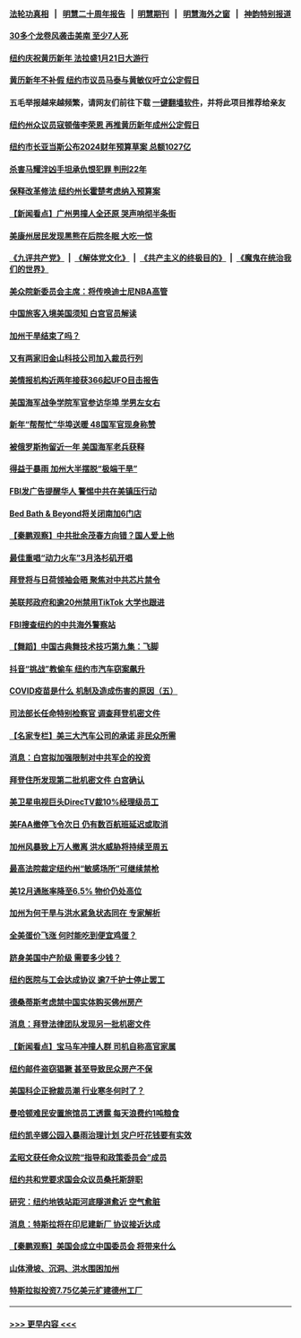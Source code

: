 #### [法轮功真相](https://github.com/gfw-breaker/truth/blob/master/README.md?t=0) &nbsp;&nbsp;|&nbsp;&nbsp; [明慧二十周年报告](https://github.com/gfw-breaker/mh-reports/blob/master/README.md?t=0) &nbsp;&nbsp;|&nbsp;&nbsp;[明慧期刊](https://github.com/gfw-breaker/mh-qikan) &nbsp;&nbsp;|&nbsp;&nbsp; [明慧海外之窗](https://github.com/gfw-breaker/mh-news/blob/master/README.md?t=0) &nbsp;&nbsp;|&nbsp;&nbsp; [神韵特别报道](https://github.com/gfw-breaker/mh-news/blob/master/shenyun.md?t=0)
#### [30多个龙卷风袭击美南 至少7人死](../pages/nsc412/n13906268.md?t=01140043) 
#### [纽约庆祝黄历新年  法拉盛1月21日大游行](../pages/nsc412/n13905979.md?t=01140043) 
#### [黄历新年不补假 纽约市议员马泰与黄敏仪吁立公定假日](../pages/nsc412/n13905972.md?t=01140043) 
#### 五毛举报越来越频繁，请网友们前往下载 [一键翻墙软件](https://github.com/gfw-breaker/ssr-accounts)，并将此项目推荐给亲友
#### [纽约州众议员寇顿偕李荣恩 再推黄历新年成州公定假日](../pages/nsc412/n13905969.md?t=01140043) 
#### [纽约市长亚当斯公布2024财年预算草案 总额1027亿](../pages/nsc412/n13905977.md?t=01140043) 
#### [杀害马耀泮凶手坦承仇恨犯罪 判刑22年](../pages/nsc412/n13906019.md?t=01140043) 
#### [保释改革修法 纽约州长霍楚考虑纳入预算案](../pages/nsc412/n13905967.md?t=01140043) 
#### [【新闻看点】广州男撞人全还原 哭声响彻半条街](../pages/nsc412/n13905824.md?t=01140043) 
#### [美康州居民发现黑熊在后院冬眠 大吃一惊](../pages/nsc412/n13905921.md?t=01140043) 
#### [《九评共产党》](https://github.com/begood0513/9ping.md/blob/master/README.md) &nbsp;|&nbsp; [《解体党文化》](../../../../jtdwh.md/blob/master/README.md)  &nbsp;|&nbsp; [《共产主义的终极目的》](../../../../gczydzjmd.md/blob/master/README.md) &nbsp;|&nbsp; [《魔鬼在统治我们的世界》](../../../../mgztzwmdsj.md/blob/master/README.md) 
#### [美众院新委员会主席：将传唤迪士尼NBA高管](../pages/nsc412/n13905925.md?t=01140043) 
#### [中国旅客入境美国须知 白宫官员解读](../pages/nsc412/n13905840.md?t=01140043) 
#### [加州干旱结束了吗？](../pages/nsc412/n13905922.md?t=01140043) 
#### [又有两家旧金山科技公司加入裁员行列](../pages/nsc412/n13905913.md?t=01140043) 
#### [美情报机构近两年接获366起UFO目击报告](../pages/nsc412/n13905768.md?t=01140043) 
#### [美国海军战争学院军官参访华埠 学男左女右](../pages/nsc412/n13905858.md?t=01140043) 
#### [新年“帮帮忙”华埠送暖 48国军官现身称赞](../pages/nsc412/n13905834.md?t=01140043) 
#### [被俄罗斯拘留近一年 美国海军老兵获释](../pages/nsc412/n13905722.md?t=01140043) 
#### [得益于暴雨 加州大半摆脱“极端干旱”](../pages/nsc412/n13905825.md?t=01140043) 
#### [FBI发广告提醒华人 警惕中共在美镇压行动](../pages/nsc412/n13905766.md?t=01140043) 
#### [Bed Bath & Beyond将关闭南加6门店](../pages/nsc412/n13905815.md?t=01140043) 
#### [【秦鹏观察】中共批余茂春方向错？国人爱上他](../pages/nsc412/n13905757.md?t=01140043) 
#### [最佳重唱“动力火车”3月洛杉矶开唱](../pages/nsc412/n13905804.md?t=01140043) 
#### [拜登将与日荷领袖会晤 聚焦对中共芯片禁令](../pages/nsc412/n13905769.md?t=01140043) 
#### [美联邦政府和逾20州禁用TikTok 大学也跟进](../pages/nsc412/n13905641.md?t=01140043) 
#### [FBI搜查纽约的中共海外警察站](../pages/nsc412/n13905747.md?t=01140043) 
#### [【舞蹈】中国古典舞技术技巧第九集：飞脚](../pages/nsc412/n13905681.md?t=01140043) 
#### [抖音“挑战”教偷车 纽约市汽车窃案飙升](../pages/nsc412/n13905112.md?t=01140043) 
#### [COVID疫苗是什么 机制及造成伤害的原因（五）](../pages/nsc412/n13905730.md?t=01140043) 
#### [司法部长任命特别检察官 调查拜登机密文件](../pages/nsc412/n13905692.md?t=01140043) 
#### [【名家专栏】美三大汽车公司的承诺 非民众所需](../pages/nsc412/n13905510.md?t=01140043) 
#### [消息：白宫拟加强限制对中共军企的投资](../pages/nsc412/n13905666.md?t=01140043) 
#### [拜登住所发现第二批机密文件 白宫确认](../pages/nsc412/n13905644.md?t=01140043) 
#### [美卫星电视巨头DirecTV裁10%经理级员工](../pages/nsc412/n13905593.md?t=01140043) 
#### [美FAA撤停飞令次日 仍有数百航班延迟或取消](../pages/nsc412/n13905596.md?t=01140043) 
#### [加州风暴致上万人撤离 洪水威胁将持续至周五](../pages/nsc412/n13905102.md?t=01140043) 
#### [最高法院裁定纽约州“敏感场所”可继续禁枪](../pages/nsc412/n13905152.md?t=01140043) 
#### [美12月通胀率降至6.5% 物价仍处高位](../pages/nsc412/n13905550.md?t=01140043) 
#### [加州为何干旱与洪水紧急状态同在 专家解析](../pages/nsc412/n13905064.md?t=01140043) 
#### [全美蛋价飞涨 何时能吃到便宜鸡蛋？](../pages/nsc412/n13904841.md?t=01140043) 
#### [跻身美国中产阶级 需要多少钱？](../pages/nsc412/n13904855.md?t=01140043) 
#### [纽约医院与工会达成协议 逾7千护士停止罢工](../pages/nsc412/n13905431.md?t=01140043) 
#### [德桑蒂斯考虑禁中国实体购买佛州房产](../pages/nsc412/n13905311.md?t=01140043) 
#### [消息：拜登法律团队发现另一批机密文件](../pages/nsc412/n13905234.md?t=01140043) 
#### [【新闻看点】宝马车冲撞人群 司机自称高官家属](../pages/nsc412/n13904967.md?t=01140043) 
#### [纽约邮件盗窃猖獗 甚至导致民众房产不保](../pages/nsc412/n13905150.md?t=01140043) 
#### [美国科企正掀裁员潮 行业寒冬何时了？](../pages/nsc412/n13905166.md?t=01140043) 
#### [曼哈顿难民安置旅馆员工透露 每天浪费约1吨粮食](../pages/nsc412/n13905144.md?t=01140043) 
#### [纽约凯辛娜公园入暴雨治理计划 灾户吁花钱要有实效](../pages/nsc412/n13905146.md?t=01140043) 
#### [孟昭文获任命众议院“指导和政策委员会”成员](../pages/nsc412/n13905115.md?t=01140043) 
#### [纽约共和党要求国会众议员桑托斯辞职](../pages/nsc412/n13905142.md?t=01140043) 
#### [研究：纽约地铁站距河底隧道愈近 空气愈脏](../pages/nsc412/n13905126.md?t=01140043) 
#### [消息：特斯拉将在印尼建新厂 协议接近达成](../pages/nsc412/n13905010.md?t=01140043) 
#### [【秦鹏观察】美国会成立中国委员会 将带来什么](../pages/nsc412/n13904962.md?t=01140043) 
#### [山体滑坡、沉洞、洪水围困加州](../pages/nsc412/n13905043.md?t=01140043) 
#### [特斯拉拟投资7.75亿美元扩建德州工厂](../pages/nsc412/n13904913.md?t=01140043) 

----
#### [ >>> 更早内容 <<< ](../indexes/nsc412-earlier.md)
